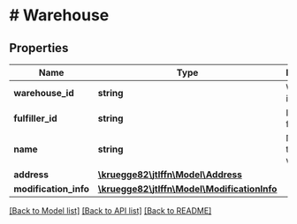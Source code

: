 # # Warehouse

## Properties

Name | Type | Description | Notes
------------ | ------------- | ------------- | -------------
**warehouse_id** | **string** | Warehouse identifier |
**fulfiller_id** | **string** | Id of the fulfiller |
**name** | **string** | Name of the warehouse |
**address** | [**\kruegge82\jtlffn\Model\Address**](Address.md) |  |
**modification_info** | [**\kruegge82\jtlffn\Model\ModificationInfo**](ModificationInfo.md) |  |

[[Back to Model list]](../../README.md#models) [[Back to API list]](../../README.md#endpoints) [[Back to README]](../../README.md)

